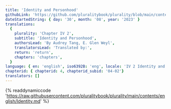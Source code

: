 ```yaml
---
title: 'Identity and Personhood'
githubLink: 'https://github.com/pluralitybook/plurality/blob/main/contents/english/Identity.md'
dateStartedString: { day: '30', month: '08', year: '2023' }
translations:
  {
    plurality: 'Chapter IV 2',
    subtitle: 'Identity and Personhood',
    authorsLead: 'By Audrey Tang, E. Glen Weyl',
    translatorsLead: 'Translated by:',
    return: 'return',
    chapters: 'chapters',
  }
language: { en: 'english', iso6392B: 'eng', locale: 'IV 2 Identity and Personhood' }
chapterid: { chapterid: 4, chapterid_subid: '04-02'}
translators: []
---
```

{% readdynamiccode 'https://raw.githubusercontent.com/pluralitybook/plurality/main/contents/english/Identity.md' %}